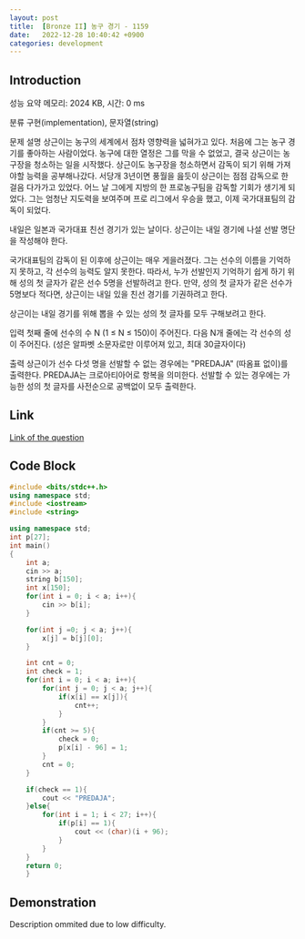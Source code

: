 ```yaml
---
layout: post
title:  [Bronze II] 농구 경기 - 1159
date:   2022-12-28 10:40:42 +0900
categories: development
---
```


## Introduction

성능 요약
메모리: 2024 KB, 시간: 0 ms

분류
구현(implementation), 문자열(string)

문제 설명
상근이는 농구의 세계에서 점차 영향력을 넓혀가고 있다. 처음에 그는 농구 경기를 좋아하는 사람이었다. 농구에 대한 열정은 그를 막을 수 없었고, 결국 상근이는 농구장을 청소하는 일을 시작했다. 상근이도 농구장을 청소하면서 감독이 되기 위해 가져야할 능력을 공부해나갔다. 서당개 3년이면 풍월을 읊듯이 상근이는 점점 감독으로 한 걸음 다가가고 있었다. 어느 날 그에게 지방의 한 프로농구팀을 감독할 기회가 생기게 되었다. 그는 엄청난 지도력을 보여주며 프로 리그에서 우승을 했고, 이제 국가대표팀의 감독이 되었다.

내일은 일본과 국가대표 친선 경기가 있는 날이다. 상근이는 내일 경기에 나설 선발 명단을 작성해야 한다.

국가대표팀의 감독이 된 이후에 상근이는 매우 게을러졌다. 그는 선수의 이름을 기억하지 못하고, 각 선수의 능력도 알지 못한다. 따라서, 누가 선발인지 기억하기 쉽게 하기 위해 성의 첫 글자가 같은 선수 5명을 선발하려고 한다. 만약, 성의 첫 글자가 같은 선수가 5명보다 적다면, 상근이는 내일 있을 친선 경기를 기권하려고 한다.

상근이는 내일 경기를 위해 뽑을 수 있는 성의 첫 글자를 모두 구해보려고 한다.

입력
첫째 줄에 선수의 수 N (1 ≤ N ≤ 150)이 주어진다. 다음 N개 줄에는 각 선수의 성이 주어진다. (성은 알파벳 소문자로만 이루어져 있고, 최대 30글자이다)

출력
상근이가 선수 다섯 명을 선발할 수 없는 경우에는 "PREDAJA" (따옴표 없이)를 출력한다. PREDAJA는 크로아티아어로 항복을 의미한다. 선발할 수 있는 경우에는 가능한 성의 첫 글자를 사전순으로 공백없이 모두 출력한다.

## Link

[Link of the question](https://www.acmicpc.net/problem/1159)

## Code Block

```c++
#include <bits/stdc++.h>
using namespace std;
#include <iostream>
#include <string>

using namespace std;
int p[27];
int main()
{
    int a;
    cin >> a;
    string b[150];
    int x[150];
    for(int i = 0; i < a; i++){
        cin >> b[i];
    }

    for(int j =0; j < a; j++){
        x[j] = b[j][0];
    }

    int cnt = 0;
    int check = 1;
    for(int i = 0; i < a; i++){
        for(int j = 0; j < a; j++){
            if(x[i] == x[j]){
                cnt++;
            }
        }
        if(cnt >= 5){
            check = 0;
            p[x[i] - 96] = 1;
        }
        cnt = 0;
    }

    if(check == 1){
        cout << "PREDAJA";
    }else{
        for(int i = 1; i < 27; i++){
            if(p[i] == 1){
                cout << (char)(i + 96);
            }
        }
    }
    return 0;
    }
```

## Demonstration

Description ommited due to low difficulty.
